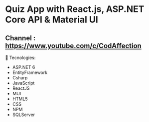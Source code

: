 # Quiz App with React.js, ASP.NET Core API & Material UI

## Channel : https://www.youtube.com/c/CodAffection


:toolbox: Tecnologies: 
* ASP.NET 6
* EntityFramework
* Csharp
* JavaScript
* ReactJS
* MUI
* HTML5
* CSS
* NPM
* SQLServer
